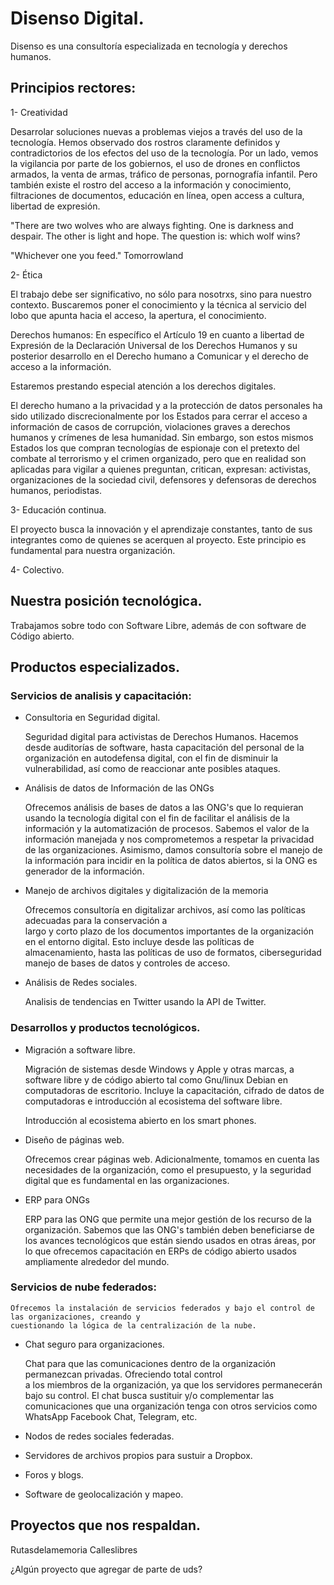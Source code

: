 # Disenso Digital.

Disenso es una consultoría especializada en tecnología y derechos humanos.

## Principios rectores: 

1- Creatividad

Desarrolar soluciones nuevas a problemas viejos a través del uso de la tecnología. Hemos observado dos rostros claramente definidos y contradictorios de los efectos del uso de la tecnología. Por un lado, vemos la vigilancia por parte de los gobiernos, el uso de drones en conflictos armados, la venta de armas, tráfico de personas, pornografía infantil. Pero también existe el rostro del acceso a la información y conocimiento, filtraciones de documentos, educación en línea, open access a cultura, libertad de expresión.

"There are two wolves who are always fighting.
One is darkness and despair.
The other is light and hope.
The question is: which wolf wins?

"Whichever one you feed." Tomorrowland

2- Ética

El trabajo debe ser significativo, no sólo para nosotrxs, sino para nuestro contexto. Buscaremos poner el conocimiento y la técnica al servicio del lobo que apunta hacia el acceso, la apertura, el conocimiento.

Derechos humanos: En específico el Artículo 19 en cuanto a libertad de Expresión de la Declaración Universal de los Derechos Humanos y su posterior desarrollo en el Derecho humano a Comunicar y el derecho de acceso a la información. 

Estaremos prestando especial atención a los derechos digitales.

El derecho humano a la privacidad y a la protección de datos personales ha sido utilizado discrecionalmente por los Estados para cerrar el acceso a información de casos de corrupción, violaciones graves a derechos humanos y crímenes de lesa humanidad. Sin embargo, son estos mismos Estados los que compran tecnologías de espionaje con el pretexto del combate al terrorismo y el crimen organizado, pero que en realidad son aplicadas para vigilar a quienes preguntan, critican, expresan: activistas, organizaciones de la sociedad civil, defensores y defensoras de derechos humanos, periodistas.

3- Educación continua.

El proyecto busca la innovación y el aprendizaje constantes, tanto de sus integrantes como de quienes se acerquen al proyecto. Este principio es fundamental para nuestra organización. 
 
4- Colectivo.

## Nuestra posición tecnológica.

Trabajamos sobre todo con Software Libre, además de con software de Código abierto.

## Productos especializados. 

### Servicios de analisis y capacitación:

- Consultoria en Seguridad digital. 

	Seguridad digital para activistas de Derechos Humanos. Hacemos desde auditorías de software, hasta
	capacitación del personal de la organización en autodefensa digital, con el fin de disminuir la 
	vulnerabilidad, así como de reaccionar ante posibles ataques. 

- Análisis de datos de Información de las ONGs
	
	Ofrecemos análisis de bases de datos a las ONG's que lo requieran usando la tecnología digital con el fin 
	de facilitar el análisis de la información y la automatización de procesos. Sabemos el valor de la 
	información manejada y nos comprometemos a respetar la privacidad de las organizaciones. Asimismo, damos 
	consultoría sobre el manejo de la información para incidir en la política de datos 
	abiertos, si la ONG es generador de la información.

- Manejo de archivos digitales y digitalización de la memoria

	Ofrecemos consultoría en digitalizar archivos, así como las políticas adecuadas para la conservación a 	
	largo y corto plazo de los documentos importantes de la organización en el entorno digital. Esto incluye 
	desde las políticas de almacenamiento, hasta las políticas de uso de formatos, ciberseguridad manejo de 
	bases de datos y controles de acceso.

- Análisis de Redes sociales.

	Analisis de tendencias en Twitter usando la API de Twitter.


	
### Desarrollos y productos tecnológicos.
	
- Migración a software libre.

	Migración de sistemas desde Windows y Apple y otras marcas, a software libre y de código abierto tal como 
	Gnu/linux Debian en computadoras de escritorio. Incluye la capacitación, cifrado de datos de computadoras e 
	introducción al ecosistema del software libre.
	
	Introducción al ecosistema abierto en los smart phones.

- Diseño de páginas web.

	Ofrecemos crear páginas web. Adicionalmente, tomamos en cuenta las necesidades de la organización, como el 
	presupuesto, y la seguridad digital que es fundamental en las organizaciones. 
	
- ERP para ONGs
	
	ERP para las ONG que permite una mejor gestión de los recurso de la organización. Sabemos que las ONG's 
	también deben beneficiarse de los avances tecnológicos que están siendo usados en otras áreas, por lo que 
	ofrecemos capacitación en ERPs de código abierto usados ampliamente alrededor del mundo.

### Servicios de nube federados:


	Ofrecemos la instalación de servicios federados y bajo el control de las organizaciones, creando y 
	cuestionando la lógica de la centralización de la nube.
	
		
- Chat seguro para organizaciones. 
	
	Chat para que las comunicaciones dentro de la organización permanezcan privadas. Ofreciendo total control 	
	a los miembros de la organización, ya que los servidores permanecerán bajo su control. El chat busca
	sustituir y/o complementar las comunicaciones que una organización tenga con otros servicios como WhatsApp
	Facebook Chat, Telegram, etc.
	
- Nodos de redes sociales federadas.
- Servidores de archivos propios para sustuir a Dropbox.
- Foros y blogs.
- Software de geolocalización y mapeo.


## Proyectos que nos respaldan.

Rutasdelamemoria
Calleslibres

¿Algún proyecto que agregar de parte de uds?

